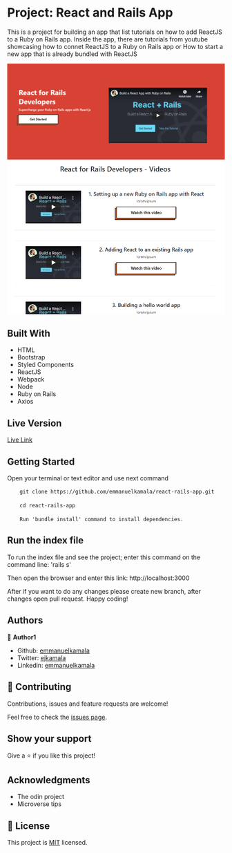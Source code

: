 # Project: React and Rails App

This is a project for building an app that list tutorials on how to add ReactJS to a Ruby on Rails app. Inside the app, there are tutorials from youtube showcasing how to connet ReactJS to a Ruby on Rails app or How to start a new app that is already bundled with ReactJS

![screenshot](./docs/images/react-rails.png)
![screenshot](./docs/images/react-rails-2.png)

## Built With

- HTML
- Bootstrap
- Styled Components
- ReactJS
- Webpack
- Node
- Ruby on Rails
- Axios


## Live Version

[Live Link](live.com/)


## Getting Started

Open your terminal or text editor and use next command

        git clone https://github.com/emmanuelkamala/react-rails-app.git

        cd react-rails-app

        Run 'bundle install' command to install dependencies.

## Run the index file

To run the index file and see the project; enter this command on the command line:
'rails s'

Then open the browser and enter this link:
http://localhost:3000

After if you want to do any changes please create new branch, after changes open pull request.
Happy coding! 



## Authors


👤 **Author1**

- Github: [emmanuelkamala](https://github.com/emmanuelkamala)
- Twitter: [ejkamala](https://twitter.com/ejkamala)
- Linkedin: [emmanuelkamala](https://linkedin.com/in/emmanuelkamala)

## 🤝 Contributing

Contributions, issues and feature requests are welcome!

Feel free to check the [issues page](issues/).

## Show your support

Give a ⭐️ if you like this project!

## Acknowledgments

- The odin project
- Microverse tips

## 📝 License

This project is [MIT](lic.url) licensed.
